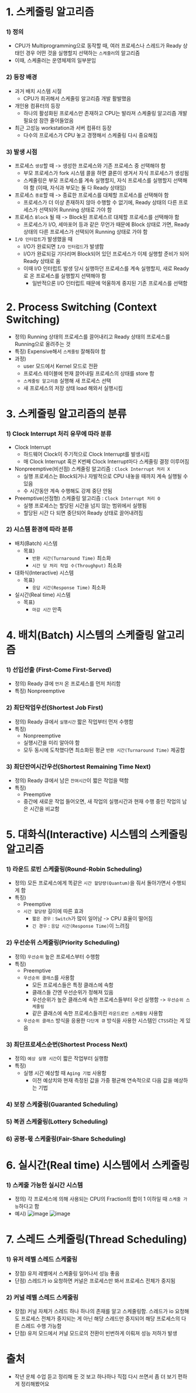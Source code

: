 # 1. 스케줄링 알고리즘
### 1) 정의
- CPU가 Multiprogramming으로 동작할 때, 여러 프로세스나 스레드가 Ready 상태인 경우 어떤 것을 실행할지 선택하는 `스케줄러`의 알고리즘
- 이때, 스케줄러는 운영체제의 일부분임
### 2) 등장 배경
- 과거 배치 시스템 시절
  - CPU가 희귀해서 스케줄링 알고리즘 개발 활발했음
- 개인용 컴퓨터의 등장
  - 하나의 활성화된 프로세스만 존재하고 CPU는 발라져 스케줄링 알고리즘 개발 필요성 잠깐 줄어들었음
- 최근 고성능 workstation과 서버 컴퓨터 등장
  - 다수의 프로세스가 CPU 놓고 경쟁해서 스케줄링 다시 중요해짐
### 3) 발생 시점
- 프로세스 `생성`할 때 -> 생성한 프로세스와 기존 프로세스 중 선택해야 함
  - 부모 프로세스가 fork 시스템 콜을 하면 클론이 생겨서 자식 프로세스가 생성됨
  - 스케줄링은 부모 프로세스를 계속 실행할지, 자식 프로세스를 실행할지 선택해야 함 (이때, 자식과 부모는 둘 다 Ready 상태임)
- 프로세스 `종료`할 때 -> 종료한 프로세스를 대체할 프로세스를 선택해야 함
  - 프로세스가 더 이상 존재하지 않아 수행할 수 없기에, Ready 상태의 다른 프로세스가 선택되어 Running 상태로 가야 함
- 프로세스 `Block` 될 때 -> Block된 프로세스르 대체할 프로세스를 선택해야 함
  - 프로세스가 I/O, 세마포어 등과 같은 무언가 때문에 Block 상태로 가면, Ready 상태의 다른 프로세스가 선택되어 Running 상태로 가야 함
- `I/O 인터럽트`가 발생했을 때
  - I/O가 완료되면 `I/O 인터럽드`가 발생함
  - I/O가 완료되길 기다리며 Block되어 있던 프로세스가 이제 실행할 준비가 되어 Ready 상태로 옴
  - 이때 I/O 인터럽트 발생 당시 실행하던 프로세스를 계속 실행할지, 새로 Ready로 온 프로세스를 실행할지 선택해야 함
    - 일반적으론 I/O 인터럽트 때문에 억울하게 중지된 기존 프로세스를 선택함

# 2. Process Switching (Context Switching)
- 정의) Running 상태의 프로세스를 끌어내리고 Ready 상태의 프로세스를 Running으로 올려주는 것
- 특징) Expensive해서 `스케줄링` 잘해줘야 함
- 과정) 
    - user 모드에서 Kernel 모드로 전환
    - 프로세스 테이블에 현재 끌어내릴 프로세스의 상태를 store 함
    - `스케줄링 알고리즘` 실행해 새 프로세스 선택
    - 새 프로세스의 저장 상태 load 해와서 실행시킴

# 3. 스케줄링 알고리즘의 분류
### 1) Clock Interrupt 처리 유무에 따라 분류
- Clock Interrupt
  - 하드웨어 Clock이 주기적으로 Clock Interrupt를 발생시킴
  - 매 Clock Interrupt 혹은 K번째 Clock Interrupt마다 스케줄링 결정 이루어짐
- Nonpreemptive(비선점) 스케줄링 알고리즘 : `Clock Interrupt 처리 X`
  - 실행 프로세스는 Block되거나 자발적으로 CPU 내놓을 때까지 계속 실행될 수 있음
  - 수 시간동안 계속 수행해도 강제 중단 안됨
- Preemptive(선점형) 스케줄링 알고리즘 : `Clock Interrupt 처리 O`
  - 실행 프로세스는 할당된 시간을 넘지 않는 범위에서 실행됨
  - 할당된 시간 다 되면 중단되어 Ready 상태로 끌어내려짐
### 2) 시스템 환경에 따라 분류
- 배치(Batch) 시스템
  - 목표)
    - `반환 시간(Turnaround Time)` 최소화
    - `시간 당 처리 작업 수(Throughput)` 최소화
- 대화식(Interactive) 시스템
  - 목표)
    - `응답 시간(Response Time)` 최소화
- 실시간(Real time) 시스템
  - 목표)
    - `마감 시간` 만족

# 4. 배치(Batch) 시스템의 스케줄링 알고리즘
### 1) 선입선출 (First-Come First-Served)
- 정의) Ready 큐에 `먼저` 온 프로세스를 먼저 처리함
- 특징) Nonpreemptive
### 2) 최단작업우선(Shortest Job First)
- 정의) Ready 큐에서 `실행시간` 짧은 작업부터 먼저 수행함
- 특징)
  - Nonpreemptive
  - 실행시간을 미리 알아야 함
  - 모두 동시에 도착했다면 최소화된 평균 `반환 시간(Turnaround Time)` 제공함
### 3) 최단잔여시간우선(Shortest Remaining Time Next)
- 정의) Ready 큐에서 남은 `잔여시간`이 짧은 작업을 택함
- 특징)
  - Preemptive
  - 중간에 새로운 작업 들어오면, 새 작업의 실행시간과 현재 수행 중인 작업의 남은 시간을 비교함

# 5. 대화식(Interactive) 시스템의 스케줄링 알고리즘
### 1) 라운드 로빈 스케줄링(Round-Robin Scheduling)
- 정의) 모든 프로세스에게 똑같은 `시간 할당량(Quantum)`을 줘서 돌아가면서 수행되게 함
- 특징)
  - Preemptive
  - `시간 할당량` 길이에 따른 효과
    - `짧은 경우` : `Switch`가 많이 일어남 -> CPU 효율이 떨어짐
    - `긴 경우` : `응답 시간(Response Time)`이 느려짐
### 2) 우선순위 스케줄링(Priority Scheduling)
- 정의) `우선순위` 높은 프로세스부터 수행함
- 특징)
  - Preemptive
  - `우선순위 클래스`를 사용함
    - 모든 프로세스들은 특정 클래스에 속함
    - 클래스들 간엔 우선순위가 정해져 있음
    - 우선순위가 높은 클래스에 속한 프로세스들부터 우선 실행함 -> `우선순위 스케줄링`
    - 같은 클래스에 속한 프로세스들끼린 `라운드로빈 스케줄링` 사용함
  - `우선순위 클래스` 방식을 응용한 `다단계 큐` 방식을 사용한 시스템인 `CTSS`라는 게 있음
### 3) 최단프로세스순번(Shortest Process Next)
- 정의) `예상 실행 시간`이 짧은 작업부터 실행함
- 특징)
  - 실행 시간 예상할 때 `Aging 기법` 사용함
    - 이전 예상치와 현재 측정된 값을 가중 평균해 연속적으로 다음 값을 예상하는 기법
### 4) 보장 스케줄링(Guaranted Scheduling) 
### 5) 복권 스케줄링(Lottery Scheduling)
### 6) 공평-몫 스케줄링(Fair-Share Scheduling)

# 6. 실시간(Real time) 시스템에서 스케줄링
### 1) 스케줄 가능한 실시간 시스템
- 정의) 각 프로세스에 의해 사용되는 CPU의 Fraction의 합이 1 이하일 때 `스케줄 가능`하다고 함
- 예시)
  ![image](https://user-images.githubusercontent.com/83302344/227783963-16fb45cb-3cf7-439c-bd7b-e63f97eedee9.png)
  ![image](https://user-images.githubusercontent.com/83302344/227784004-c8055742-ca63-4cb0-ae67-ee77c627726b.png)


# 7. 스레드 스케줄링(Thread Scheduling)
### 1) 유저 레벨 스레드 스케줄링
- 장점) 유저 레벨에서 스케줄링 일어나서 성능 좋음
- 단점) 스레드가 io 요청하면 커널은 프로세스만 봐서 프로세스 전체가 중지됨
### 2) 커널 레벨 스레드 스케줄링
- 장점) 커널 자체가 스레드 하나 하나의 존재를 알고 스케줄링함. 스레드가 io 요청해도 프로세스 전체가 중지되는 게 아닌 해당 스레드만 중지되어 해당 프로세스의 다른 스레드 수행 가능함
- 단점) 유저 모드에서 커널 모드로의 전환이 빈번하게 이뤄져 성능 저하가 발생

# 출처
- 작년 운체 수업 듣고 정리해 둔 것 보고 하나하나 직접 다시 쓰면서 좀 더 보기 편하게 정리해봤어요
